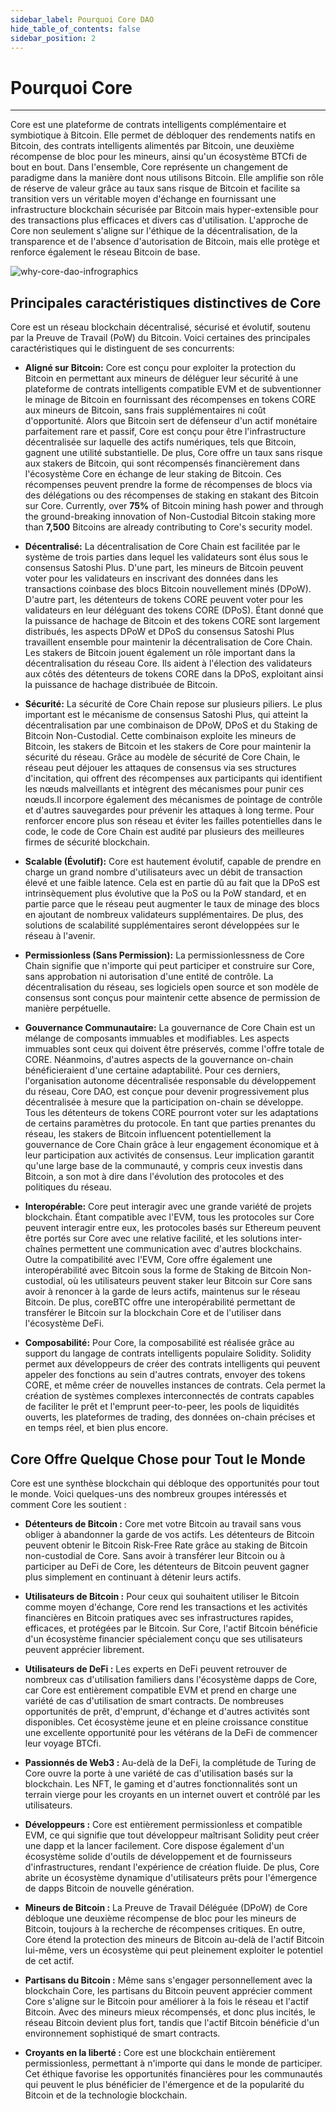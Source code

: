 ```yaml
---
sidebar_label: Pourquoi Core DAO
hide_table_of_contents: false
sidebar_position: 2
---
```


# Pourquoi Core

---

Core est une plateforme de contrats intelligents complémentaire et symbiotique à Bitcoin. Elle permet de débloquer des rendements natifs en Bitcoin, des contrats intelligents alimentés par Bitcoin, une deuxième récompense de bloc pour les mineurs, ainsi qu'un écosystème BTCfi de bout en bout. Dans l'ensemble, Core représente un changement de paradigme dans la manière dont nous utilisons Bitcoin. Elle amplifie son rôle de réserve de valeur grâce au taux sans risque de Bitcoin et facilite sa transition vers un véritable moyen d'échange en fournissant une infrastructure blockchain sécurisée par Bitcoin mais hyper-extensible pour des transactions plus efficaces et divers cas d'utilisation. L'approche de Core non seulement s'aligne sur l'éthique de la décentralisation, de la transparence et de l'absence d'autorisation de Bitcoin, mais elle protège et renforce également le réseau Bitcoin de base.

![why-core-dao-infrographics](../../../static/img/Infographic.png)

## Principales caractéristiques distinctives de Core

Core est un réseau blockchain décentralisé, sécurisé et évolutif, soutenu par la Preuve de Travail (PoW) du Bitcoin. Voici certaines des principales caractéristiques qui le distinguent de ses concurrents:

- **Aligné sur Bitcoin:** Core est conçu pour exploiter la protection du Bitcoin en permettant aux mineurs de déléguer leur sécurité à une plateforme de contrats intelligents compatible EVM et de subventionner le minage de Bitcoin en fournissant des récompenses en tokens CORE aux mineurs de Bitcoin, sans frais supplémentaires ni coût d'opportunité. Alors que Bitcoin sert de défenseur d'un actif monétaire parfaitement rare et passif, Core est conçu pour être l'infrastructure décentralisée sur laquelle des actifs numériques, tels que Bitcoin, gagnent une utilité substantielle. De plus, Core offre un taux sans risque aux stakers de Bitcoin, qui sont récompensés financièrement dans l'écosystème Core en échange de leur staking de Bitcoin. Ces récompenses peuvent prendre la forme de récompenses de blocs via des délégations ou des récompenses de staking en stakant des Bitcoin sur Core. Currently, over **75%** of Bitcoin mining hash power and through the ground-breaking innovation of Non-Custodial Bitcoin staking more than **7,500** Bitcoins are already contributing to Core's security model.

- **Décentralisé:** La décentralisation de Core Chain est facilitée par le système de trois parties dans lequel les validateurs sont élus sous le consensus Satoshi Plus. D'une part, les mineurs de Bitcoin peuvent voter pour les validateurs en inscrivant des données dans les transactions coinbase des blocs Bitcoin nouvellement minés (DPoW). D'autre part, les détenteurs de tokens CORE peuvent voter pour les validateurs en leur déléguant des tokens CORE (DPoS). Étant donné que la puissance de hachage de Bitcoin et des tokens CORE sont largement distribués, les aspects DPoW et DPoS du consensus Satoshi Plus travaillent ensemble pour maintenir la décentralisation de Core Chain. Les stakers de Bitcoin jouent également un rôle important dans la décentralisation du réseau Core. Ils aident à l'élection des validateurs aux côtés des détenteurs de tokens CORE dans la DPoS, exploitant ainsi la puissance de hachage distribuée de Bitcoin.

- **Sécurité:** La sécurité de Core Chain repose sur plusieurs piliers. Le plus important est le mécanisme de consensus Satoshi Plus, qui atteint la décentralisation par une combinaison de DPoW, DPoS et du Staking de Bitcoin Non-Custodial. Cette combinaison exploite les mineurs de Bitcoin, les stakers de Bitcoin et les stakers de Core pour maintenir la sécurité du réseau. Grâce au modèle de sécurité de Core Chain, le réseau peut déjouer les attaques de consensus via ses structures d'incitation, qui offrent des récompenses aux participants qui identifient les nœuds malveillants et intègrent des mécanismes pour punir ces nœuds.Il incorpore également des mécanismes de pointage de contrôle et d'autres sauvegardes pour prévenir les attaques à long terme. Pour renforcer encore plus son réseau et éviter les failles potentielles dans le code, le code de Core Chain est audité par plusieurs des meilleures firmes de sécurité blockchain.

- **Scalable (Évolutif):** Core est hautement évolutif, capable de prendre en charge un grand nombre d'utilisateurs avec un débit de transaction élevé et une faible latence. Cela est en partie dû au fait que la DPoS est intrinsèquement plus évolutive que la PoS ou la PoW standard, et en partie parce que le réseau peut augmenter le taux de minage des blocs en ajoutant de nombreux validateurs supplémentaires. De plus, des solutions de scalabilité supplémentaires seront développées sur le réseau à l'avenir.

- **Permissionless (Sans Permission):** La permissionlessness de Core Chain signifie que n'importe qui peut participer et construire sur Core, sans approbation ni autorisation d'une entité de contrôle. La décentralisation du réseau, ses logiciels open source et son modèle de consensus sont conçus pour maintenir cette absence de permission de manière perpétuelle.

- **Gouvernance Communautaire:** La gouvernance de Core Chain est un mélange de composants immuables et modifiables. Les aspects immuables sont ceux qui doivent être préservés, comme l'offre totale de CORE. Néanmoins, d'autres aspects de la gouvernance on-chain bénéficieraient d'une certaine adaptabilité. Pour ces derniers, l'organisation autonome décentralisée responsable du développement du réseau, Core DAO, est conçue pour devenir progressivement plus décentralisée à mesure que la participation on-chain se développe. Tous les détenteurs de tokens CORE pourront voter sur les adaptations de certains paramètres du protocole. En tant que parties prenantes du réseau, les stakers de Bitcoin influencent potentiellement la gouvernance de Core Chain grâce à leur engagement économique et à leur participation aux activités de consensus. Leur implication garantit qu'une large base de la communauté, y compris ceux investis dans Bitcoin, a son mot à dire dans l'évolution des protocoles et des politiques du réseau.

- **Interopérable:** Core peut interagir avec une grande variété de projets blockchain. Étant compatible avec l'EVM, tous les protocoles sur Core peuvent interagir entre eux, les protocoles basés sur Ethereum peuvent être portés sur Core avec une relative facilité, et les solutions inter-chaînes permettent une communication avec d'autres blockchains. Outre la compatibilité avec l'EVM, Core offre également une interopérabilité avec Bitcoin sous la forme de Staking de Bitcoin Non-custodial, où les utilisateurs peuvent staker leur Bitcoin sur Core sans avoir à renoncer à la garde de leurs actifs, maintenus sur le réseau Bitcoin. De plus, coreBTC offre une interopérabilité permettant de transférer le Bitcoin sur la blockchain Core et de l'utiliser dans l'écosystème DeFi.

- **Composabilité:** Pour Core, la composabilité est réalisée grâce au support du langage de contrats intelligents populaire Solidity. Solidity permet aux développeurs de créer des contrats intelligents qui peuvent appeler des fonctions au sein d'autres contrats, envoyer des tokens CORE, et même créer de nouvelles instances de contrats. Cela permet la création de systèmes complexes interconnectés de contrats capables de faciliter le prêt et l'emprunt peer-to-peer, les pools de liquidités ouverts, les plateformes de trading, des données on-chain précises et en temps réel, et bien plus encore.

## Core Offre Quelque Chose pour Tout le Monde

Core est une synthèse blockchain qui débloque des opportunités pour tout le monde. Voici quelques-uns des nombreux groupes intéressés et comment Core les soutient :

- **Détenteurs de Bitcoin :** Core met votre Bitcoin au travail sans vous obliger à abandonner la garde de vos actifs. Les détenteurs de Bitcoin peuvent obtenir le Bitcoin Risk-Free Rate grâce au staking de Bitcoin non-custodial de Core. Sans avoir à transférer leur Bitcoin ou à participer au DeFi de Core, les détenteurs de Bitcoin peuvent gagner plus simplement en continuant à détenir leurs actifs.

- **Utilisateurs de Bitcoin :** Pour ceux qui souhaitent utiliser le Bitcoin comme moyen d'échange, Core rend les transactions et les activités financières en Bitcoin pratiques avec ses infrastructures rapides, efficaces, et protégées par le Bitcoin. Sur Core, l'actif Bitcoin bénéficie d'un écosystème financier spécialement conçu que ses utilisateurs peuvent apprécier librement.

- **Utilisateurs de DeFi :** Les experts en DeFi peuvent retrouver de nombreux cas d'utilisation familiers dans l'écosystème dapps de Core, car Core est entièrement compatible EVM et prend en charge une variété de cas d'utilisation de smart contracts. De nombreuses opportunités de prêt, d'emprunt, d'échange et d'autres activités sont disponibles. Cet écosystème jeune et en pleine croissance constitue une excellente opportunité pour les vétérans de la DeFi de commencer leur voyage BTCfi.

- **Passionnés de Web3 :** Au-delà de la DeFi, la complétude de Turing de Core ouvre la porte à une variété de cas d'utilisation basés sur la blockchain. Les NFT, le gaming et d'autres fonctionnalités sont un terrain vierge pour les croyants en un internet ouvert et contrôlé par les utilisateurs.

- **Développeurs :** Core est entièrement permissionless et compatible EVM, ce qui signifie que tout développeur maîtrisant Solidity peut créer une dapp et la lancer facilement. Core dispose également d'un écosystème solide d'outils de développement et de fournisseurs d'infrastructures, rendant l'expérience de création fluide. De plus, Core abrite un écosystème dynamique d'utilisateurs prêts pour l'émergence de dapps Bitcoin de nouvelle génération.

- **Mineurs de Bitcoin :** La Preuve de Travail Déléguée (DPoW) de Core débloque une deuxième récompense de bloc pour les mineurs de Bitcoin, toujours à la recherche de récompenses critiques. En outre, Core étend la protection des mineurs de Bitcoin au-delà de l'actif Bitcoin lui-même, vers un écosystème qui peut pleinement exploiter le potentiel de cet actif.

- **Partisans du Bitcoin :** Même sans s'engager personnellement avec la blockchain Core, les partisans du Bitcoin peuvent apprécier comment Core s'aligne sur le Bitcoin pour améliorer à la fois le réseau et l'actif Bitcoin. Avec des mineurs mieux récompensés, et donc plus incités, le réseau Bitcoin devient plus fort, tandis que l'actif Bitcoin bénéficie d'un environnement sophistiqué de smart contracts.

- **Croyants en la liberté :** Core est une blockchain entièrement permissionless, permettant à n'importe qui dans le monde de participer. Cet éthique favorise les opportunités financières pour les communautés qui peuvent le plus bénéficier de l'émergence et de la popularité du Bitcoin et de la technologie blockchain.
